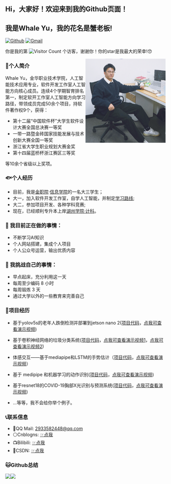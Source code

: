 ## Hi，大家好！欢迎来到我的Github页面！

## 我是Whale Yu，我的花名是蟹老板!


<!-- https://shields.io/ -->
[![Github](https://img.shields.io/badge/-Github-000?style=flat&logo=Github&logoColor=white)](https://github.com/CrabBoss-lab)
[![Gmail](https://img.shields.io/badge/-Gmail-c14438?style=flat&logo=Gmail&logoColor=white)](im.junyu.yu@gmail.com)


你是我的第 ![Visitor Count](https://profile-counter.glitch.me/CrabBoss-lab/count.svg) 个访客，谢谢你！你的star是我最大的荣幸!😙

<!-- <img align="right" alt="img" src="https://github.com/FernandoRoldan93/FernandoRoldan93/blob/master/cover_image.jpg" width="50%" height="auto" />
 -->
 <img align="right" alt="img" src="yjy2.png" width="50%" height="auto" />

### 🐋个人简介

Whale Yu，金华职业技术学院，人工智能技术应用专业，软件开发工作室人工智能方向核心成员。连续4个学期智育排名第一，制定软开工作室人工智能方向学习路径，带领成员完成50余个项目，持软件著作权9个，获得：
- 第十二届“中国软件杯”大学生软件设计大赛全国总决赛一等奖
- 一带一路暨金砖国家技能发展与技术创新大赛全国一等奖
- 浙江省大学生职业规划大赛金奖
- 第十四届蓝桥杯浙江赛区三等奖

等10余个省级以上奖项。

### 🐟个人经历

- 目前，我是[金职院](https://www.jhc.cn/main.htm)·[信息学院](https://info.jhc.cn/main.htm)的一名大三学生；
- 大一，加入软件开发工作室，自学人工智能，并制定[学习路线](https://docs.qq.com/sheet/DSkRobnVTUGFXYnlq?tab=BB08J2);
- 大二，参加项目开发、各种学科竞赛;
- 现在，已经顺利专升本上岸[湖州学院·计科](https://www.zjhzu.edu.cn/)。

### 🌱 我目前正在做的事情：
- 不断学习AI知识
- 个人网站搭建，集成个人项目
- 个人公众号运营，输出优质内容


### 💪 我挑战自己的事情：
- 早点起床，充分利用这一天
- 每周至少编码 8 小时
- 每周锻炼 3 天
- 通过大学以外的一些教育来完善自己


### 👷项目经历

- 基于yolov5s的老年人跌倒检测并部署到jetson nano 2([项目代码](https://github.com/CrabBoss-lab/fall-detection)，[点我可查看演示视频](https://watch.wave.video/yDDPBm31TQtUWY5j))

- 基于卷积神经网络的垃圾分类系统([项目代码](https://github.com/CrabBoss-lab/garbage-sorting-pytorch)，[点我可查看演示视频1](https://watch.wave.video/yCuWv2MZCPmcQ2Xb)，[点我可查看演示视频2](https://watch.wave.video/dZfyhf9hl3za08Qz))

- 体感交互——基于mediapipe和LSTM的手势估计（[项目代码](https://github.com/CrabBoss-lab/HandPoseEstimationBasedOnMediapipeAndLstm)，[点我可查看演示视频](https://watch.wave.video/32jfVig1l6dt5bkK)）

- 基于 medipipe 和机器学习的动作识别([项目代码](https://github.com/CrabBoss-lab/ActionRecognitionBasedOnMeadipipeAndML)，[点我可查看演示视频](https://watch.wave.video/vHj0dLVwYRohm5yQ))

- 基于resnet18的COVID-19胸部X光识别与预测系统([项目代码](https://github.com/CrabBoss-lab/Covid19-ChestX-ray-prediction)，[点我可查看演示视频](https://watch.wave.video/n3CCzEGgxuWXPnFl))
- ...等等，我不会给你举个例子。


### 📞联系信息

- 🐧QQ Mail: 2933582448@qq.com
- ⚪Cnblogns: [☞点我](https://www.cnblogs.com/xielaoban/)
- 📺Bilibili: [☞点我](https://space.bilibili.com/615998733)
- 🐒CSDN: [☞点我](https://blog.csdn.net/weixin_59605625)

### 🐱Github总结
<!-- 参考程序员鱼皮的github中的样式 -->
<!-- <img align="" height="137px" src="https://github-readme-stats.vercel.app/api?username=liyupi&hide_title=true&hide_border=true&show_icons=true&include_all_commits=true&line_height=21&bg_color=0,EC6C6C,FFD479,FFFC79,73FA79&theme=graywhite&locale=cn" /><img align="" height="137px" src="https://github-readme-stats.vercel.app/api/top-langs/?username=liyupi&hide_title=true&hide_border=true&layout=compact&bg_color=0,73FA79,73FDFF,D783FF&theme=graywhite&locale=cn" /> -->

<!-- ![CrabBoss's GitHub stats](https://github-readme-stats.vercel.app/api?username=CrabBoss-lab&show_icons=true&theme=tokyonight)
![Top Langs](https://github-readme-stats.vercel.app/api/top-langs/?username=Whale-Yu&layout=compact&theme=tokyonight) -->

 
<img align="" height="137px" src="https://github-readme-stats.vercel.app/api?username=Whale-Yu&hide_title=true&hide_border=true&show_icons=true&line_height=21&bg_color=0,EC6C6C,FFD479,FFFC79,73FA79&theme=graywhite&locale=en" /><img align="" height="137px" src="https://github-readme-stats.vercel.app/api/top-langs/?username=Whale-Yu&hide_title=true&hide_border=true&layout=compact&bg_color=0,73FA79,73FDFF,D783FF&theme=graywhite&locale=cn" />
